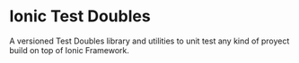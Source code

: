 # Ionic Test Doubles

A versioned Test Doubles library and utilities to unit test any kind of proyect
build on top of Ionic Framework.
